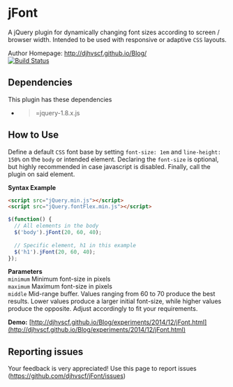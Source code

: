 # jFont
A jQuery plugin for dynamically changing font sizes according to screen / browser width.
Intended to be used with responsive or adaptive `CSS` layouts.

Author Homepage:      http://djhvscf.github.io/Blog/<br />
[![Build Status](https://travis-ci.org/djhvscf/jFont.svg?branch=master)](https://travis-ci.org/djhvscf/jFont)

## Dependencies
This plugin has these dependencies

* >=jquery-1.8.x.js

## How to Use
Define a default `CSS` font base by setting `font-size: 1em` and `line-height: 150%` on the `body` or intended element. Declaring the `font-size` is optional, but highly recommended in case javascript is disabled. Finally, call the plugin on said element.  

**Syntax Example**  
```html
<script src="jQuery.min.js"></script>  
<script src="jQuery.fontFlex.min.js"></script>
```
```javascript
$(function() {
  // All elements in the body
  $('body').jFont(20, 60, 40);
   
  // Specific element, h1 in this example
  $('h1').jFont(20, 60, 40);
});
```

**Parameters**   
`minimum` Minimum font-size in pixels  
`maximum` Maximum font-size in pixels  
`middle` Mid-range buffer. Values ranging from 60 to 70 produce the best results. Lower values produce a larger initial font-size, while higher values produce the opposite. Adjust accordingly to fit your requirements.

**Demo:** [http://djhvscf.github.io/Blog/experiments/2014/12/jFont.html](http://djhvscf.github.io/Blog/experiments/2014/12/jFont.html)

## Reporting issues
Your feedback is very appreciated!
Use this page to report issues (https://github.com/djhvscf/jFont/issues)